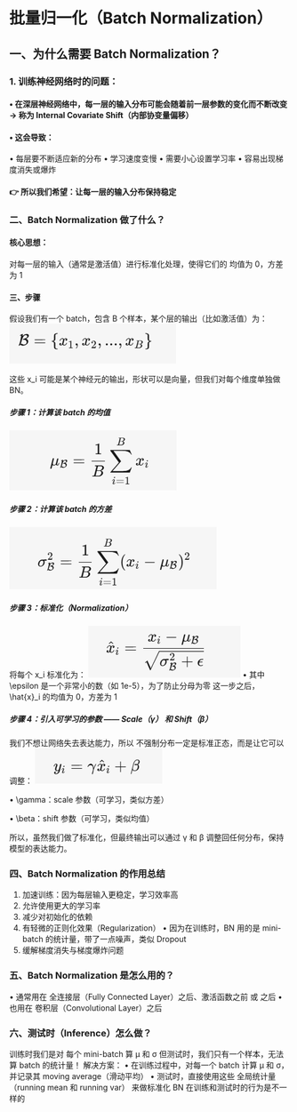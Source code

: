 # 批量归一化（Batch Normalization）
## 一、为什么需要 Batch Normalization？
### 1. 训练神经网络时的问题：
#### • 在深层神经网络中，每一层的输入分布可能会随着前一层参数的变化而不断改变 → 称为 Internal Covariate Shift（内部协变量偏移）
#### • 这会导致：
  • 每层要不断适应新的分布
  • 学习速度变慢
  • 需要小心设置学习率
  • 容易出现梯度消失或爆炸
#### 👉 所以我们希望：让每一层的输入分布保持稳定

### 二、Batch Normalization 做了什么？
#### 核心思想：
对每一层的输入（通常是激活值）进行标准化处理，使得它们的 均值为 0，方差为 1

#### 三、步骤
假设我们有一个 batch，包含 B 个样本，某个层的输出（比如激活值）为：
![样本](image/样本.png)

这些 x_i 可能是某个神经元的输出，形状可以是向量，但我们对每个维度单独做 BN。
##### 步骤 1：计算该 batch 的均值
![样本](image/均值.png)

##### 步骤 2：计算该 batch 的方差
![样本](image/方差.png)

##### 步骤 3：标准化（Normalization）
将每个 x_i 标准化为：
![样本](image/标准化.png)
• 其中 \epsilon 是一个非常小的数（如 1e-5），为了防止分母为零
 这一步之后，\hat{x}_i 的均值为 0，方差为 1

##### 步骤 4：引入可学习的参数 —— Scale（γ） 和 Shift（β）
我们不想让网络失去表达能力，所以 不强制分布一定是标准正态，而是让它可以调整：
![样本](image/可学习参数.png)

• \gamma：scale 参数（可学习，类似方差）

• \beta：shift 参数（可学习，类似均值）

所以，虽然我们做了标准化，但最终输出可以通过 γ 和 β 调整回任何分布，保持模型的表达能力。

### 四、Batch Normalization 的作用总结 
1. 加速训练：因为每层输入更稳定，学习效率高
2. 允许使用更大的学习率
3. 减少对初始化的依赖
4. 有轻微的正则化效果（Regularization）
   • 因为在训练时，BN 用的是 mini-batch 的统计量，带了一点噪声，类似 Dropout
5. 缓解梯度消失与梯度爆炸问题

### 五、Batch Normalization 是怎么用的？

• 通常用在 全连接层（Fully Connected Layer）之后、激活函数之前 或 之后
• 也用在 卷积层（Convolutional Layer）之后

### 六、测试时（Inference）怎么做？
训练时我们是对 每个 mini-batch 算 μ 和 σ
但测试时，我们只有一个样本，无法算 batch 的统计量！
解决方案：
• 在训练过程中，对每一个 batch 计算 μ 和 σ，并记录其 moving average（滑动平均）
• 测试时，直接使用这些 全局统计量（running mean 和 running var） 来做标准化
BN 在训练和测试时的行为是不一样的


